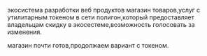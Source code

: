 экосистема разработки веб продуктов магазин товаров,услуг с утилитарным токеном в сети полигон,который предоставляет владельцам скидку в экосестеме,возможность голосовать за изменения.

магазин почти готов,продолжаем вариант с токеном.